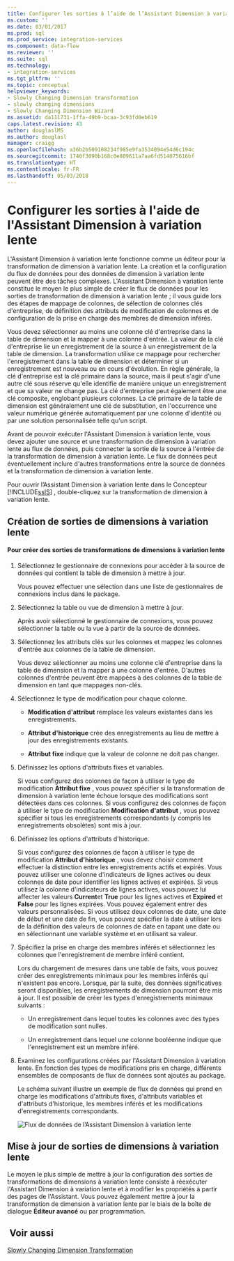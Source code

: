 ```yaml
---
title: Configurer les sorties à l’aide de l’Assistant Dimension à variation lente | Microsoft Docs
ms.custom: ''
ms.date: 03/01/2017
ms.prod: sql
ms.prod_service: integration-services
ms.component: data-flow
ms.reviewer: ''
ms.suite: sql
ms.technology:
- integration-services
ms.tgt_pltfrm: ''
ms.topic: conceptual
helpviewer_keywords:
- Slowly Changing Dimension transformation
- slowly changing dimensions
- Slowly Changing Dimension Wizard
ms.assetid: da111731-1ffa-49b9-bcaa-3c93fd0eb619
caps.latest.revision: 43
author: douglaslMS
ms.author: douglasl
manager: craigg
ms.openlocfilehash: a36b2b509108234f985e9fa3534094e54d6c194c
ms.sourcegitcommit: 1740f3090b168c0e809611a7aa6fd514075616bf
ms.translationtype: HT
ms.contentlocale: fr-FR
ms.lasthandoff: 05/03/2018
---
```

# <a name="configure-outputs-using-the-slowly-changing-dimension-wizard"></a>Configurer les sorties à l'aide de l'Assistant Dimension à variation lente
  L'Assistant Dimension à variation lente fonctionne comme un éditeur pour la transformation de dimension à variation lente. La création et la configuration du flux de données pour des données de dimension à variation lente peuvent être des tâches complexes. L'Assistant Dimension à variation lente constitue le moyen le plus simple de créer le flux de données pour les sorties de transformation de dimension à variation lente ; il vous guide lors des étapes de mappage de colonnes, de sélection de colonnes clés d'entreprise, de définition des attributs de modification de colonnes et de configuration de la prise en charge des membres de dimension inférés.  
  
 Vous devez sélectionner au moins une colonne clé d'entreprise dans la table de dimension et la mapper à une colonne d'entrée. La valeur de la clé d'entreprise lie un enregistrement de la source à un enregistrement de la table de dimension. La transformation utilise ce mappage pour rechercher l'enregistrement dans la table de dimension et déterminer si un enregistrement est nouveau ou en cours d'évolution. En règle générale, la clé d'entreprise est la clé primaire dans la source, mais il peut s'agir d'une autre clé sous réserve qu'elle identifie de manière unique un enregistrement et que sa valeur ne change pas. La clé d'entreprise peut également être une clé composite, englobant plusieurs colonnes. La clé primaire de la table de dimension est généralement une clé de substitution, en l'occurrence une valeur numérique générée automatiquement par une colonne d'identité ou par une solution personnalisée telle qu'un script.  
  
 Avant de pouvoir exécuter l'Assistant Dimension à variation lente, vous devez ajouter une source et une transformation de dimension à variation lente au flux de données, puis connecter la sortie de la source à l'entrée de la transformation de dimension à variation lente. Le flux de données peut éventuellement inclure d'autres transformations entre la source de données et la transformation de dimension à variation lente.  
  
 Pour ouvrir l’Assistant Dimension à variation lente dans le Concepteur [!INCLUDE[ssIS](../../../includes/ssis-md.md)] , double-cliquez sur la transformation de dimension à variation lente.  
  
## <a name="creating-slowly-changing-dimension-outputs"></a>Création de sorties de dimensions à variation lente  
  
#### <a name="to-create-slowly-changing-dimension-transformation-outputs"></a>Pour créer des sorties de transformations de dimensions à variation lente  
  
1.  Sélectionnez le gestionnaire de connexions pour accéder à la source de données qui contient la table de dimension à mettre à jour.  
  
     Vous pouvez effectuer une sélection dans une liste de gestionnaires de connexions inclus dans le package.  
  
2.  Sélectionnez la table ou vue de dimension à mettre à jour.  
  
     Après avoir sélectionné le gestionnaire de connexions, vous pouvez sélectionner la table ou la vue à partir de la source de données.  
  
3.  Sélectionnez les attributs clés sur les colonnes et mappez les colonnes d'entrée aux colonnes de la table de dimension.  
  
     Vous devez sélectionner au moins une colonne clé d'entreprise dans la table de dimension et la mapper à une colonne d'entrée. D'autres colonnes d'entrée peuvent être mappées à des colonnes de la table de dimension en tant que mappages non-clés.  
  
4.  Sélectionnez le type de modification pour chaque colonne.  
  
    -   **Modification d'attribut** remplace les valeurs existantes dans les enregistrements.  
  
    -   **Attribut d'historique** crée des enregistrements au lieu de mettre à jour des enregistrements existants.  
  
    -   **Attribut fixe** indique que la valeur de colonne ne doit pas changer.  
  
5.  Définissez les options d'attributs fixes et variables.  
  
     Si vous configurez des colonnes de façon à utiliser le type de modification **Attribut fixe** , vous pouvez spécifier si la transformation de dimension à variation lente échoue lorsque des modifications sont détectées dans ces colonnes. Si vous configurez des colonnes de façon à utiliser le type de modification **Modification d'attribut** , vous pouvez spécifier si tous les enregistrements correspondants (y compris les enregistrements obsolètes) sont mis à jour.  
  
6.  Définissez les options d'attributs d'historique.  
  
     Si vous configurez des colonnes de façon à utiliser le type de modification **Attribut d'historique** , vous devez choisir comment effectuer la distinction entre les enregistrements actifs et expirés. Vous pouvez utiliser une colonne d'indicateurs de lignes actives ou deux colonnes de date pour identifier les lignes actives et expirées. Si vous utilisez la colonne d'indicateurs de lignes actives, vous pouvez lui affecter les valeurs **Current**et **True** pour les lignes actives et **Expired** et **False** pour les lignes expirées. Vous pouvez également entrer des valeurs personnalisées. Si vous utilisez deux colonnes de date, une date de début et une date de fin, vous pouvez spécifier la date à utiliser lors de la définition des valeurs de colonnes de date en tapant une date ou en sélectionnant une variable système et en utilisant sa valeur.  
  
7.  Spécifiez la prise en charge des membres inférés et sélectionnez les colonnes que l'enregistrement de membre inféré contient.  
  
     Lors du chargement de mesures dans une table de faits, vous pouvez créer des enregistrements minimaux pour les membres inférés qui n'existent pas encore. Lorsque, par la suite, des données significatives seront disponibles, les enregistrements de dimension pourront être mis à jour. Il est possible de créer les types d'enregistrements minimaux suivants :  
  
    -   Un enregistrement dans lequel toutes les colonnes avec des types de modification sont nulles.  
  
    -   Un enregistrement dans lequel une colonne booléenne indique que l'enregistrement est un membre inféré.  
  
8.  Examinez les configurations créées par l'Assistant Dimension à variation lente. En fonction des types de modifications pris en charge, différents ensembles de composants de flux de données sont ajoutés au package.  
  
     Le schéma suivant illustre un exemple de flux de données qui prend en charge les modifications d'attributs fixes, d'attributs variables et d'attributs d'historique, les membres inférés et les modifications d'enregistrements correspondants.  
  
     ![Flux de données de l’Assistant Dimension à variation lente](../../../integration-services/data-flow/transformations/media/dimensionwizard.gif "Flux de données de l’Assistant Dimension à variation lente")  
  
## <a name="updating-slowly-changing-dimension-outputs"></a>Mise à jour de sorties de dimensions à variation lente  
 Le moyen le plus simple de mettre à jour la configuration des sorties de transformations de dimensions à variation lente consiste à réexécuter l'Assistant Dimension à variation lente et à modifier les propriétés à partir des pages de l'Assistant. Vous pouvez également mettre à jour la transformation de dimension à variation lente par le biais de la boîte de dialogue **Éditeur avancé** ou par programmation.  
  
## <a name="see-also"></a> Voir aussi  
 [Slowly Changing Dimension Transformation](../../../integration-services/data-flow/transformations/slowly-changing-dimension-transformation.md)  
  
  
